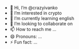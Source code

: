 - 👋 Hi, I’m @crazyivanko
- 👀 I’m interested in crypto
- 🌱 I’m currently learning english
- 💞️ I’m looking to collaborate on 
- 📫 How to reach me ...
- 😄 Pronouns: ...
- ⚡ Fun fact: ...

<!---
crazyivanko/crazyivanko is a ✨ special ✨ repository because its `README.md` (this file) appears on your GitHub profile.
You can click the Preview link to take a look at your changes.
--->
